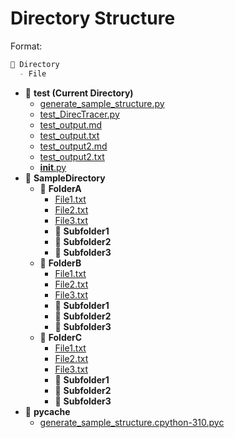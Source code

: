 # Directory Structure

Format:

```md
📂 Directory
  - File
```

- 📂 **test (Current Directory)**
  - [generate_sample_structure.py](./generate_sample_structure.py)
  - [test_DirecTracer.py](./test_DirecTracer.py)
  - [test_output.md](./test_output.md)
  - [test_output.txt](./test_output.txt)
  - [test_output2.md](./test_output2.md)
  - [test_output2.txt](./test_output2.txt)
  - [__init__.py](./__init__.py)
- 📂 **SampleDirectory**
  - 📂 **FolderA**
    - [File1.txt](SampleDirectory/FolderA/File1.txt)
    - [File2.txt](SampleDirectory/FolderA/File2.txt)
    - [File3.txt](SampleDirectory/FolderA/File3.txt)
    - 📂 **Subfolder1**
    - 📂 **Subfolder2**
    - 📂 **Subfolder3**
  - 📂 **FolderB**
    - [File1.txt](SampleDirectory/FolderB/File1.txt)
    - [File2.txt](SampleDirectory/FolderB/File2.txt)
    - [File3.txt](SampleDirectory/FolderB/File3.txt)
    - 📂 **Subfolder1**
    - 📂 **Subfolder2**
    - 📂 **Subfolder3**
  - 📂 **FolderC**
    - [File1.txt](SampleDirectory/FolderC/File1.txt)
    - [File2.txt](SampleDirectory/FolderC/File2.txt)
    - [File3.txt](SampleDirectory/FolderC/File3.txt)
    - 📂 **Subfolder1**
    - 📂 **Subfolder2**
    - 📂 **Subfolder3**
- 📂 **__pycache__**
  - [generate_sample_structure.cpython-310.pyc](__pycache__/generate_sample_structure.cpython-310.pyc)

